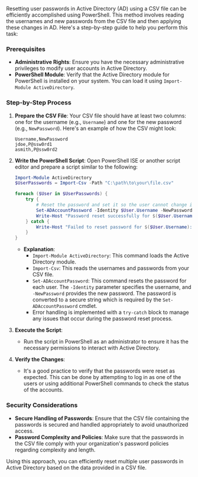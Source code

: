 Resetting user passwords in Active Directory (AD) using a CSV file can be efficiently accomplished using PowerShell. This method involves reading the usernames and new passwords from the CSV file and then applying these changes in AD. Here's a step-by-step guide to help you perform this task:

### Prerequisites
- **Administrative Rights**: Ensure you have the necessary administrative privileges to modify user accounts in Active Directory.
- **PowerShell Module**: Verify that the Active Directory module for PowerShell is installed on your system. You can load it using `Import-Module ActiveDirectory`.

### Step-by-Step Process

1. **Prepare the CSV File**: Your CSV file should have at least two columns: one for the username (e.g., `Username`) and one for the new password (e.g., `NewPassword`). Here's an example of how the CSV might look:

    ```csv
    Username,NewPassword
    jdoe,P@ssw0rd1
    asmith,P@ssw0rd2
    ```

2. **Write the PowerShell Script**: Open PowerShell ISE or another script editor and prepare a script similar to the following:

    ```powershell
    Import-Module ActiveDirectory
    $UserPasswords = Import-Csv -Path "C:\path\to\your\file.csv"

    foreach ($User in $UserPasswords) {
        try {
            # Reset the password and set it so the user cannot change it (optional)
            Set-ADAccountPassword -Identity $User.Username -NewPassword (ConvertTo-SecureString -AsPlainText $User.NewPassword -Force) -Reset
            Write-Host "Password reset successfully for $($User.Username)" -ForegroundColor Green
        } catch {
            Write-Host "Failed to reset password for $($User.Username): $_" -ForegroundColor Red
        }
    }
    ```

    - **Explanation**:
        - `Import-Module ActiveDirectory`: This command loads the Active Directory module.
        - `Import-Csv`: This reads the usernames and passwords from your CSV file.
        - `Set-ADAccountPassword`: This command resets the password for each user. The `-Identity` parameter specifies the username, and `-NewPassword` provides the new password. The password is converted to a secure string which is required by the `Set-ADAccountPassword` cmdlet.
        - Error handling is implemented with a `try-catch` block to manage any issues that occur during the password reset process.

3. **Execute the Script**:
    - Run the script in PowerShell as an administrator to ensure it has the necessary permissions to interact with Active Directory.

4. **Verify the Changes**:
    - It's a good practice to verify that the passwords were reset as expected. This can be done by attempting to log in as one of the users or using additional PowerShell commands to check the status of the accounts.

### Security Considerations
- **Secure Handling of Passwords**: Ensure that the CSV file containing the passwords is secured and handled appropriately to avoid unauthorized access.
- **Password Complexity and Policies**: Make sure that the passwords in the CSV file comply with your organization's password policies regarding complexity and length.

Using this approach, you can efficiently reset multiple user passwords in Active Directory based on the data provided in a CSV file.
